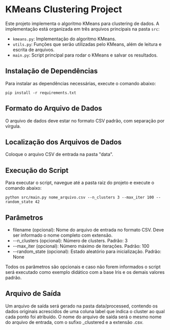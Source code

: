 # KMeans Clustering Project

Este projeto implementa o algoritmo KMeans para clustering de dados. 
A implementação está organizada em três arquivos principais na pasta `src`:

- `kmeans.py`: Implementação do algoritmo KMeans.
- `utils.py`: Funções que serão utilizadas pelo KMeans, além de leitura e escrita de arquivos.
- `main.py`: Script principal para rodar o KMeans e salvar os resultados.

## Instalação de Dependências

Para instalar as dependências necessárias, execute o comando abaixo:

```console
pip install -r requirements.txt
```

## Formato do Arquivo de Dados
O arquivo de dados deve estar no formato CSV padrão, com separação por vírgula.

## Localização dos Arquivos de Dados
Coloque o arquivo CSV de entrada na pasta "data".

## Execução do Script
Para executar o script, navegue até a pasta raiz do projeto e execute o comando abaixo:

```console
python src/main.py nome_arquivo.csv --n_clusters 3 --max_iter 100 --random_state 42
```

## Parâmetros
- filename (opcional): Nome do arquivo de entrada no formato CSV. Deve ser informado o nome completo com extensão.
- --n_clusters (opcional): Número de clusters. Padrão: 3
- --max_iter (opcional): Número máximo de iterações. Padrão: 100
- --random_state (opcional): Estado aleatório para inicialização. Padrão: None

Todos os parâmetros são opcionais e caso não forem informados o script será executado como exemplo didático com a base Iris e os demais valores padrão.

## Arquivo de Saída
Um arquivo de saída será gerado na pasta data/processed, contendo os dados originais acrescidos de uma coluna label que indica o cluster ao qual cada ponto foi atribuído. 
O nome do arquivo de saída será o mesmo nome do arquivo de entrada, com o sufixo _clustered e a extensão .csv.